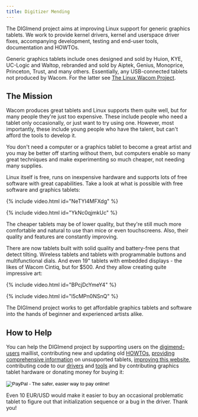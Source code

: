 ```yaml
---
title: Digitizer Mending
---
```

The DIGImend project aims at improving Linux support for generic graphics
tablets. We work to provide kernel drivers, kernel and userspace driver fixes,
accompanying development, testing and end-user tools, documentation and
HOWTOs. 

Generic graphics tablets include ones designed and sold by Huion, KYE,
UC-Logic and Waltop, rebranded and sold by Aiptek, Genius, Monoprice,
Princeton, Trust, and many others. Essentially, any USB-connected tablets not
produced by Wacom. For the latter see [The Linux Wacom
Project](http://linuxwacom.sourceforge.net/).

The Mission
-----------

Wacom produces great tablets and Linux supports them quite well, but for many
people they're just too expensive. These include people who need a tablet only
occasionally, or just want to try using one. However, most importantly, these
include young people who have the talent, but can't afford the tools to
develop it.

You don't need a computer or a graphics tablet to become a great artist and
you may be better off starting without them, but computers enable so many
great techniques and make experimenting so much cheaper, not needing many
supplies.

Linux itself is free, runs on inexpensive hardware and supports lots of free
software with great capabilities. Take a look at what is possible with
free software and graphics tablets:

{% include video.html id="NeTYI4MFXdg" %}

{% include video.html id="YkNc0qjmkUc" %}

The cheaper tablets may be of lower quality, but they're still much more
comfortable and natural to use than mice or even touchscreens. Also, their
quality and features are constantly improving.

There are now tablets built with solid quality and battery-free pens that
detect tilting. Wireless tablets and tablets with programmable buttons and
multifunctional dials. And even 19" tablets with embedded displays - the likes
of Wacom Cintiq, but for $500. And they allow creating quite impressive art:

{% include video.html id="BPcjDcYmeY4" %}

{% include video.html id="l5cMPn0NSnQ" %}

The DIGImend project works to get affordable graphics tablets and software
into the hands of beginner and experienced artists alike.

How to Help
-----------

You can help the DIGImend project by supporting users on the
[digimend-users](https://lists.sourceforge.net/lists/listinfo/digimend-users)
maillist, contributing new and updating old [HOWTOs](/support), [providing
comprehensive information](/support/howto/trbl/diagnostics) on unsupported
tablets, [improving this
website](https://github.com/DIGImend/digimend.github.io), contributing code to
our [drivers](/drivers) and [tools](/devel) and by contributing graphics tablet
hardware or donating money for buying it:

<form action="https://www.paypal.com/cgi-bin/webscr" method="post" target="_top">
    <input type="hidden" name="cmd" value="_s-xclick">
    <input type="hidden" name="hosted_button_id" value="DU5ZBLPVUD2EC">
    <input type="image" src="https://www.paypalobjects.com/en_US/i/btn/btn_donate_LG.gif" border="0" name="submit" alt="PayPal - The safer, easier way to pay online!">
    <img alt="" border="0" src="https://www.paypalobjects.com/en_US/i/scr/pixel.gif" width="1" height="1">
</form>

Even 10 EUR/USD would make it easier to buy an occasional problematic tablet to
figure out that initialization sequence or a bug in the driver. Thank you!
